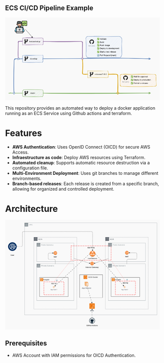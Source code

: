 ## ECS CI/CD Pipeline Example

![Pipeline GitFlow](docs/pipeline.drawio.png)

This repository provides an automated way to deploy a docker application running as an ECS Service using Github actions and terraform.

# Features
- **AWS Authentication**: Uses OpenID Connect (OICD) for secure AWS Access.
- **Infraestructure as code**: Deploy AWS resources using Terraform.
- **Automated cleanup**: Supports automatic resource destruction via a configuration file.
- **Multi-Environment Deployment**: Uses git branches to manage different environments.
- **Branch-based releases**: Each release is created from a specific branch, allowing for organized and controlled deployment.

# Architecture
![Pipeline GitFlow](docs/infrastructure.drawio.png)

## Prerequisites
- AWS Account with IAM permissions for OICD Authentication.
